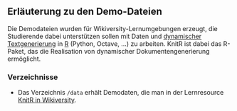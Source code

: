 ## Erläuterung zu den Demo-Dateien
Die Demodateien wurden für Wikiversity-Lernumgebungen erzeugt, die Studierende dabei unterstützen sollen mit Daten und [dynamischer Textgenerierung](https://de.wikiversity.org/wiki/KnitR) in [R]([https://GNU_R](https://de.wikibooks.org/wiki/GNU_R)) (Python, Octave, ...) zu arbeiten. KnitR ist dabei das R-Paket, das die Realisation von dynamischer Dokumentengenerierung ermöglicht.

### Verzeichnisse 
* Das Verzeichnis `/data` erhält Demodaten, die man in der Lernresource [KnitR in Wikiversity](https://de.wikiversity.org/wiki/KnitR).
